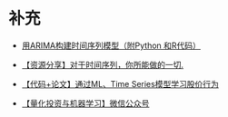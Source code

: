 # 补充

- [用ARIMA构建时间序列模型（附Python 和R代码）](https://zhuanlan.zhihu.com/p/43771241)
- [【资源分享】对于时间序列，你所能做的一切.](https://zhuanlan.zhihu.com/p/101126791)
- [【代码+论文】通过ML、Time Series模型学习股价行为](https://zhuanlan.zhihu.com/p/33152954)


- [【量化投资与机器学习】微信公众号](https://zhuanlan.zhihu.com/Lhtz-Jqxx)
